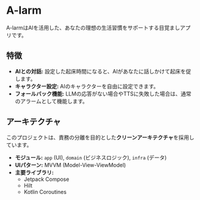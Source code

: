 # A-larm

A-larmはAIを活用した、あなたの理想の生活習慣をサポートする目覚ましアプリです。

## 特徴

- **AIとの対話:** 設定した起床時間になると、AIがあなたに話しかけて起床を促します。
- **キャラクター設定:** AIのキャラクターを自由に設定できます。
- **フォールバック機能:** LLMの応答がない場合やTTSに失敗した場合は、通常のアラームとして機能します。

## アーキテクチャ

このプロジェクトは、責務の分離を目的とした**クリーンアーキテクチャ**を採用しています。

- **モジュール:** `app` (UI), `domain` (ビジネスロジック), `infra` (データ)
- **UIパターン:** MVVM (Model-View-ViewModel)
- **主要ライブラリ:**
    - Jetpack Compose
    - Hilt
    - Kotlin Coroutines
